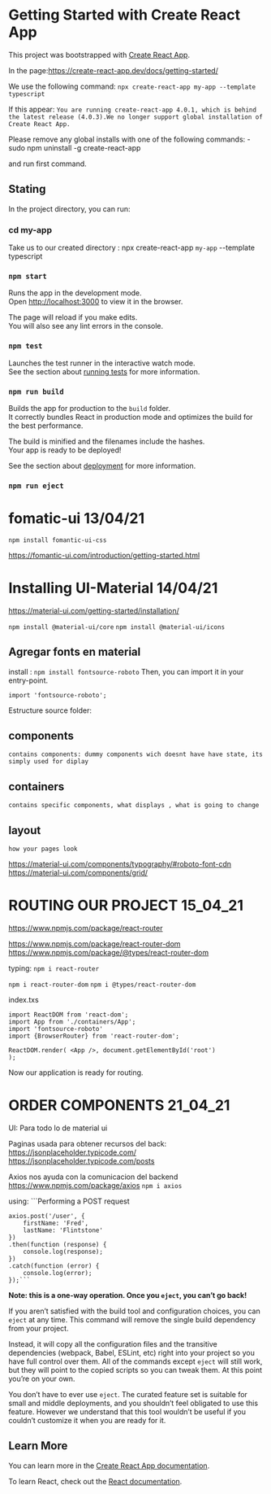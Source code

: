 # Getting Started with Create React App

This project was bootstrapped with [Create React App](https://github.com/facebook/create-react-app).

In the page:https://create-react-app.dev/docs/getting-started/

We use the following command:
```npx create-react-app my-app --template typescript ```

If this appear:
```You are running create-react-app 4.0.1, which is behind the latest release (4.0.3).We no longer support global installation of Create React App.```

Please remove any global installs with one of the following commands:
-sudo npm uninstall -g create-react-app

and run first command.

## Stating

In the project directory, you can run:

### cd my-app

Take us to our created directory : npx create-react-app `my-app` --template typescript

### `npm start`

Runs the app in the development mode.\
Open [http://localhost:3000](http://localhost:3000) to view it in the browser.

The page will reload if you make edits.\
You will also see any lint errors in the console.

### `npm test`

Launches the test runner in the interactive watch mode.\
See the section about [running tests](https://facebook.github.io/create-react-app/docs/running-tests) for more information.

### `npm run build`

Builds the app for production to the `build` folder.\
It correctly bundles React in production mode and optimizes the build for the best performance.

The build is minified and the filenames include the hashes.\
Your app is ready to be deployed!

See the section about [deployment](https://facebook.github.io/create-react-app/docs/deployment) for more information.

### `npm run eject`


# fomatic-ui  13/04/21
```npm install fomantic-ui-css```


https://fomantic-ui.com/introduction/getting-started.html

# Installing UI-Material 14/04/21

https://material-ui.com/getting-started/installation/

```npm install @material-ui/core```
```npm install @material-ui/icons```

## Agregar fonts en material 

install :
```npm install fontsource-roboto```
Then, you can import it in your entry-point.

```import 'fontsource-roboto';```

Estructure source folder:

## components 

    contains components: dummy components wich doesnt have have state, its simply used for diplay

## containers

    contains specific components, what displays , what is going to change 

## layout

    how your pages look

https://material-ui.com/components/typography/#roboto-font-cdn
https://material-ui.com/components/grid/


# ROUTING OUR PROJECT 15_04_21

https://www.npmjs.com/package/react-router


https://www.npmjs.com/package/react-router-dom
https://www.npmjs.com/package/@types/react-router-dom

typing:
```npm i react-router```

```npm i react-router-dom```
```npm i @types/react-router-dom```

index.txs

```import React from 'react';
import ReactDOM from 'react-dom';
import App from './containers/App';
import 'fontsource-roboto'
import {BrowserRouter} from 'react-router-dom';

ReactDOM.render( <App />, document.getElementById('root')
);

```
Now our application is ready for routing.



# ORDER COMPONENTS 21_04_21

UI: Para todo lo de material ui

Paginas usada para obtener recursos del back:
https://jsonplaceholder.typicode.com/ 
https://jsonplaceholder.typicode.com/posts

Axios nos ayuda con la comunicacion del backend
https://www.npmjs.com/package/axios 
```npm i axios```

using:
    ```Performing a POST request

    axios.post('/user', {
        firstName: 'Fred',
        lastName: 'Flintstone'
    })
    .then(function (response) {
        console.log(response);
    })
    .catch(function (error) {
        console.log(error);
    });```

**Note: this is a one-way operation. Once you `eject`, you can’t go back!**

If you aren’t satisfied with the build tool and configuration choices, you can `eject` at any time. This command will remove the single build dependency from your project.

Instead, it will copy all the configuration files and the transitive dependencies (webpack, Babel, ESLint, etc) right into your project so you have full control over them. All of the commands except `eject` will still work, but they will point to the copied scripts so you can tweak them. At this point you’re on your own.

You don’t have to ever use `eject`. The curated feature set is suitable for small and middle deployments, and you shouldn’t feel obligated to use this feature. However we understand that this tool wouldn’t be useful if you couldn’t customize it when you are ready for it.

## Learn More

You can learn more in the [Create React App documentation](https://facebook.github.io/create-react-app/docs/getting-started).

To learn React, check out the [React documentation](https://reactjs.org/).
